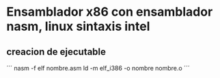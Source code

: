 # Ensamblador x86 con ensamblador nasm, linux sintaxis intel

## creacion de ejecutable
´´´
nasm -f elf nombre.asm
ld -m elf_i386 -o nombre nombre.o
´´´